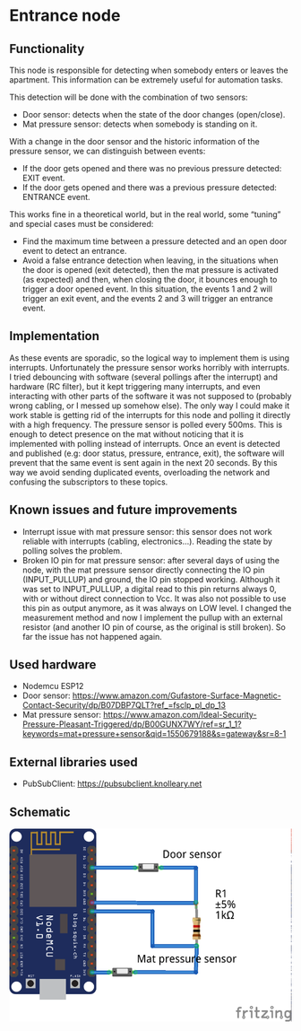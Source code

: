 # Entrance node

## Functionality
This node is responsible for detecting when somebody enters or leaves the apartment. This information can be extremely useful for automation tasks.

This detection will be done with the combination of two sensors:
* Door sensor: detects when the state of the door changes (open/close).
* Mat pressure sensor: detects when somebody is standing on it.

With a change in the door sensor and the historic information of the pressure sensor, we can distinguish between events:
* If the door gets opened and there was no previous pressure detected: EXIT event.
* If the door gets opened and there was a previous pressure detected: ENTRANCE event.

This works fine in a theoretical world, but in the real world, some “tuning” and special cases must be considered:
* Find the maximum time between a pressure detected and an open door event to detect an entrance.
* Avoid a false entrance detection when leaving, in the situations when the door is opened (exit detected), then the mat pressure is activated (as expected) and then, when closing the door, it bounces enough to trigger a door opened event. In this situation, the events 1 and 2 will trigger an exit event, and the events 2 and 3 will trigger an entrance event.

## Implementation
As these events are sporadic, so the logical way to implement them is using interrupts.
Unfortunately the pressure sensor works horribly with interrupts. I tried debouncing with software (several pollings after the interrupt) and hardware (RC filter), but it kept triggering many interrupts, and even interacting with other parts of the software it was not supposed to (probably wrong cabling, or I messed up somehow else). The only way I could make it work stable is getting rid of the interrupts for this node and polling it directly with a high frequency.
The pressure sensor is polled every 500ms. This is enough to detect presence on the mat without noticing that it is implemented with polling instead of interrupts.
Once an event is detected and published (e.g: door status, pressure, entrance, exit), the software will prevent that the same event is sent again in the next 20 seconds. By this way we avoid sending duplicated events, overloading the network and confusing the subscriptors to these topics.

## Known issues and future improvements
* Interrupt issue with mat pressure sensor: this sensor does not work reliable with interrupts (cabling, electronics...). Reading the state by polling solves the problem.
* Broken IO pin for mat pressure sensor: after several days of using the node, with the mat pressure sensor directly connecting the IO pin (INPUT_PULLUP) and ground, the IO pin stopped working. Although it was set to INPUT_PULLUP, a digital read to this pin returns always 0, with or without direct connection to Vcc. It was also not possible to use this pin as output anymore, as it was always on LOW level. I changed the measurement method and now I implement the pullup with an external resistor (and another IO pin of course, as the original is still broken). So far the issue has not happened again.

## Used hardware
* Nodemcu ESP12
* Door sensor: https://www.amazon.com/Gufastore-Surface-Magnetic-Contact-Security/dp/B07DBP7QLT?ref_=fsclp_pl_dp_13
* Mat pressure sensor: https://www.amazon.com/Ideal-Security-Pressure-Pleasant-Triggered/dp/B00GUNX7WY/ref=sr_1_1?keywords=mat+pressure+sensor&qid=1550679188&s=gateway&sr=8-1

## External libraries used
* PubSubClient: https://pubsubclient.knolleary.net

## Schematic

![Alt text](wiring.png)
